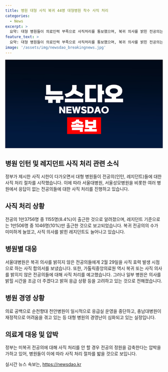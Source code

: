 ```yaml
---
title: 병원 대형 사직 복귀 44명 대형병원 착수 사직 처리
categories:
  - News
excerpt: >
  요약: 대형 병원들이 의료인력 부족으로 사직처리를 통보했으며, 복귀 의사를 밝힌 전공의는 적었으며, 정부의 압박으로 사직 처리를 보류하는 병원도 있지만 의료 공백 우려와 경영난으로 대형 병원의 상황은 심각하다.
feature_text: >
  요약: 대형 병원들이 의료인력 부족으로 사직처리를 통보했으며, 복귀 의사를 밝힌 전공의는 적었으며, 정부의 압박으로 사직 처리를 보류하는 병원도 있지만 의료 공백 우려와 경영난으로 대형 병원의 상황은 심각하다.
image: '/assets/img/newsdao_breakingnews.jpg'
---
```


<p><img src="/assets/img/newsdao_breakingnews.jpg" alt="implanttips 속보" /></p>

<h2 data-ke-size="size26">병원 인턴 및 레지던트 사직 처리 관련 소식</h2>

<p data-ke-size="size16">정부가 제시한 사직 시한이 다가오면서 대형 병원들이 전공의(인턴, 레지던트)들에 대한 사직 처리 절차를 시작했습니다. 이에 따라 서울대병원, 서울성모병원을 비롯한 여러 병원에서 응답이 없는 전공의들에 대한 사직 처리를 진행하고 있습니다.</p>

<h2 data-ke-size="size24">사직 처리 상황</h2>

<p data-ke-size="size16">전공의 1만3756명 중 1155명(8.4%)이 출근한 것으로 알려졌으며, 레지던트 기준으로는 1만506명 중 1046명(10%)만 출근한 것으로 보고되었습니다. 복귀 전공의의 수가 미미하게 늘었고, 사직 의사를 밝힌 레지던트도 늘어나고 있습니다.</p>

<h2 data-ke-size="size24">병원별 대응</h2>

<p data-ke-size="size16">서울대병원은 복귀 의사를 밝히지 않은 전공의들에게 2월 29일을 사직 효력 발생 시점으로 하는 사직 합의서를 보냈습니다. 또한, 가톨릭중앙의료원 역시 복귀 또는 사직 의사를 밝히지 않은 전공의들에 대해 사직 처리를 예고했습니다. 그러나 일부 병원은 의사를 밝힐 시간을 조금 더 주겠다고 밝혀 응급 상황 등을 고려하고 있는 것으로 전해졌습니다.</p>

<h2 data-ke-size="size24">병원 경영 상황</h2>

<p data-ke-size="size16">의료 공백으로 순천향대 천안병원이 일시적으로 응급실 운영을 중단하고, 충남대병원이 재정적으로 어려움을 겪고 있는 등 대형 병원의 경영난이 심화되고 있는 실정입니다. </p>

<h2 data-ke-size="size24">의료계 대응 및 압박</h2>

<p data-ke-size="size16">정부는 미복귀 전공의에 대해 사직 처리를 안 할 경우 전공의 정원을 감축한다는 압박을 가하고 있어, 병원들이 이에 따라 사직 처리 절차를 밟을 것으로 보입니다.</p>
실시간 뉴스 속보는, <a href="https://newsdao.kr" rel="dofollow">https://newsdao.kr</a>


